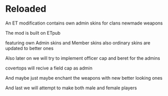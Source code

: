 # Reloaded
An ET modification
contains own admin skins for clans
newmade weapons

 The mod is built on ETpub

featuring own Admin skins and Member skins also ordinary skins are updated to better ones

Also later on we will try to implement officer cap and beret for the admins

covertops will recive a field cap as admin

And maybe just maybe enchant the weapons with new better looking ones

And last we will attempt to make both male and female players


